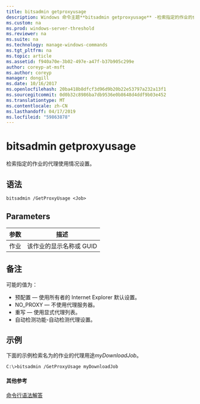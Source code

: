 ```yaml
---
title: bitsadmin getproxyusage
description: Windows 命令主题**bitsadmin getproxyusage** -检索指定的作业的代理使用情况设置。
ms.custom: na
ms.prod: windows-server-threshold
ms.reviewer: na
ms.suite: na
ms.technology: manage-windows-commands
ms.tgt_pltfrm: na
ms.topic: article
ms.assetid: f940a70e-3b02-497e-a47f-b37b905c299e
author: coreyp-at-msft
ms.author: coreyp
manager: dongill
ms.date: 10/16/2017
ms.openlocfilehash: 20ba418b8dfcf3d96d9b20b22e53797a232a13f1
ms.sourcegitcommit: 0d0b32c8986ba7db9536e0b8648d4ddf9b03e452
ms.translationtype: MT
ms.contentlocale: zh-CN
ms.lasthandoff: 04/17/2019
ms.locfileid: "59863878"
---
```

# <a name="bitsadmin-getproxyusage"></a>bitsadmin getproxyusage



检索指定的作业的代理使用情况设置。

## <a name="syntax"></a>语法

```
bitsadmin /GetProxyUsage <Job>
```

## <a name="parameters"></a>Parameters

|参数|描述|
|---------|-----------|
|作业|该作业的显示名称或 GUID|

## <a name="remarks"></a>备注

可能的值为：
-   预配置 — 使用所有者的 Internet Explorer 默认设置。
-   NO_PROXY — 不使用代理服务器。
-   重写 — 使用显式代理列表。
-   自动检测功能-自动检测代理设置。

## <a name="BKMK_examples"></a>示例

下面的示例检索名为的作业的代理用途*myDownloadJob*。
```
C:\>bitsadmin /GetProxyUsage myDownloadJob
```

#### <a name="additional-references"></a>其他参考

[命令行语法解答](command-line-syntax-key.md)